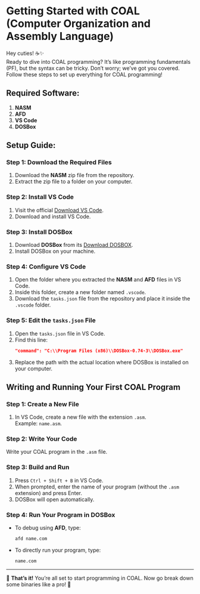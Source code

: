 # Getting Started with COAL (Computer Organization and Assembly Language)

Hey cuties! ☕️✨  
Ready to dive into COAL programming? It’s like programming fundamentals (PF), but the syntax can be tricky. Don’t worry; we’ve got you covered. Follow these steps to set up everything for COAL programming!


## Required Software:
1. **NASM**
2. **AFD**
3. **VS Code**
4. **DOSBox**



## Setup Guide:

### Step 1: Download the Required Files
1. Download the **NASM** zip file from the repository.
2. Extract the zip file to a folder on your computer.

### Step 2: Install VS Code
1. Visit the official [Download VS Code](https://code.visualstudio.com/).
2. Download and install VS Code.

### Step 3: Install DOSBox
1. Download **DOSBox** from its [Download DOSBOX](https://sourceforge.net/projects/dosbox/files/dosbox/0.74-3/DOSBox0.74-3-win32-installer.exe/download).
2. Install DOSBox on your machine.



### Step 4: Configure VS Code
1. Open the folder where you extracted the **NASM** and **AFD** files in VS Code.
2. Inside this folder, create a new folder named `.vscode`.
3. Download the `tasks.json` file from the repository and place it inside the `.vscode` folder.



### Step 5: Edit the `tasks.json` File
1. Open the `tasks.json` file in VS Code.
2. Find this line:
   ```json
   "command": "C:\\Program Files (x86)\\DOSBox-0.74-3\\DOSBox.exe"
   ```
3. Replace the path with the actual location where DOSBox is installed on your computer.


## Writing and Running Your First COAL Program

### Step 1: Create a New File
1. In VS Code, create a new file with the extension `.asm`.  
   Example: `name.asm`.

### Step 2: Write Your Code
Write your COAL program in the `.asm` file.

### Step 3: Build and Run
1. Press `Ctrl + Shift + B` in VS Code.
2. When prompted, enter the name of your program (without the `.asm` extension) and press Enter.
3. DOSBox will open automatically.

### Step 4: Run Your Program in DOSBox
- To debug using **AFD**, type:
  ```bash
  afd name.com
  ```
- To directly run your program, type:
  ```bash
  name.com
  ```

---

🎉 **That’s it!** You’re all set to start programming in COAL. Now go break down some binaries like a pro! 🚀
